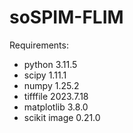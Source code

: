 # soSPIM-FLIM

Requirements:
- python 3.11.5
- scipy 1.11.1
- numpy 1.25.2
- tifffile 2023.7.18
- matplotlib 3.8.0
- scikit image 0.21.0

